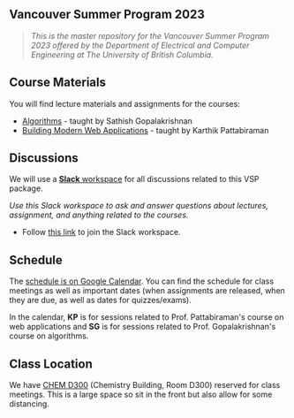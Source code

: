 ## Vancouver Summer Program 2023

> *This is the master repository for the Vancouver Summer Program 2023 offered by the Department of Electrical and Computer Engineering at The University of British Columbia.*

## Course Materials

You will find lecture materials and assignments for the courses:

* [Algorithms](/sathish) - taught by Sathish Gopalakrishnan
* [Building Modern Web Applications](/karthik) - taught by Karthik Pattabiraman

## Discussions

We will use a [**Slack** workspace](https://ubc-vsp23.slack.com) for all discussions related to this VSP package. 

_Use this Slack workspace to ask and answer questions about lectures, assignment, and anything related to the courses._

* Follow [this link](/#) to join the Slack workspace.

## Schedule

The [schedule is on Google Calendar](https://calendar.google.com/calendar/embed?src=7ef1afe83c46552147e2508e1046712faa97aa729ef8b4d59385c700ce146750%40group.calendar.google.com&ctz=America%2FVancouver). You can find the schedule for class meetings as well as important dates (when assignments are released, when they are due, as well as dates for quizzes/exams).

In the calendar, **KP** is for sessions related to Prof. Pattabiraman's course on web applications and **SG** is for sessions related to Prof. Gopalakrishnan's course on algorithms.

## Class Location

We have [CHEM D300](https://learningspaces.ubc.ca/classrooms/chem-d300) (Chemistry Building, Room D300) reserved for class meetings. This is a large space so sit in the front but also allow for some distancing.